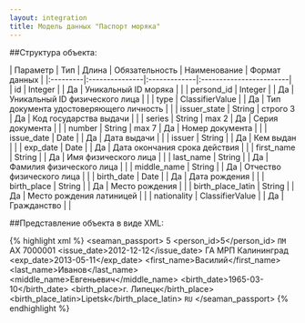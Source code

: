 ```yaml
---
layout: integration
title: Модель данных "Паспорт моряка"
---
```


##Структура объекта:

| Параметр | Тип | Длина | Обязательность | Наименование | Формат данных |
|:---------|:---------------|:-------------|:------------------------|
| id | Integer | | Да | Уникальный ID моряка | |
| persond_id | Integer | | Да | Уникальный ID физического лица | |
| type | ClassifierValue | | Да | Тип документа удостоверяющего личность | |
| issuer_state | String | строго 3 | Да | Код государства выдачи |  |
| series | String | max 2 | Да | Серия документа | |
| number | String | max 7 | Да | Номер документа | |
| issue_date | Date | | Да | Дата выдачи | |
| issuer | String | | Да | Кем выдан | |
| exp_date | Date | | Да | Дата окончания срока действия | |
| first_name | String | | Да | Имя физического лица | |
| last_name | String | | Да | Фамилия физического лица | |
| middle_name | String | | Да | Отчество физического лица | |
| birth_date | Date | | Да | Дата рождения | |
| birth_place | String | | Да | Место рождения | |
| birth_place_latin | String | | Да | Место рождения латиницей | |
| nationality | ClassifierValue | | Да | Гражданство | |

##Представление объекта в виде XML:

{% highlight xml %}
<seaman_passport>
  <id>5</id>
  <person_id>5</person_id>
  <type>
    <code>ПМ</code>
    <title>Паспорт моряка</title>
  </type>
  <series>АХ</serie>
  <number>7000001</number>
  <issue_date>2012-12-12</issue_date>
  <issuer>ГА МРП Калининград</issuer>
  <exp_date>2013-05-11</exp_date>
  <first_name>Василий</first_name>
  <last_name>Иванов</last_name>
  <middle_name>Евгеньевич</middle_name>
  <birth_date>1965-03-10</birth_date>
  <birth_place>г. Липецк</birth_place>
  <birth_place_latin>Lipetsk</birth_place_latin>
  <nationality>
    <code>RU</code>
    <title>Российская Федерация/Russian Federation</title>
  </nationality>
</seaman_passport>
{% endhighlight %}













